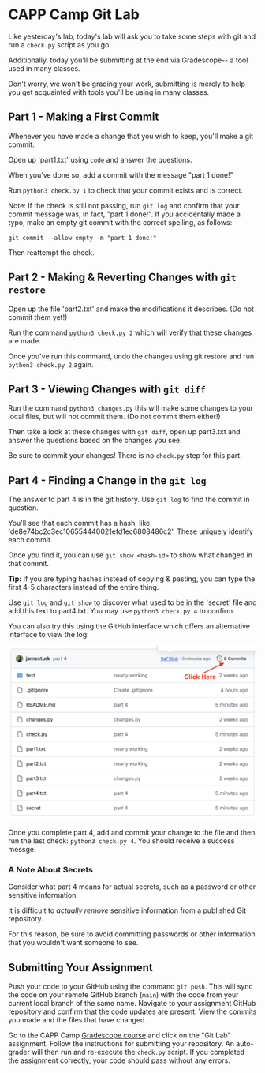 # CAPP Camp Git Lab

Like yesterday's lab, today's lab will ask you to take some steps with git and run a `check.py` script as you go.

Additionally, today you'll be submitting at the end via Gradescope-- a tool used in many classes.

Don't worry, we won't be grading your work, submitting is merely to help you get acquainted with tools you'll be using in many classes.

## Part 1 - Making a First Commit

Whenever you have made a change that you wish to keep, you'll make a git commit.

Open up 'part1.txt' using `code` and answer the questions.

When you've done so, add a commit with the message "part 1 done!"

Run `python3 check.py 1` to check that your commit exists and is correct.

Note: If the check is still not passing, run `git log` and confirm that your commit message was, in fact, "part 1 done!". If you accidentally made a typo, make an empty git commit with the correct spelling, as follows:

```
git commit --allow-empty -m "part 1 done!"
```

Then reattempt the check.

## Part 2 - Making & Reverting Changes with `git restore`

Open up the file 'part2.txt' and make the modifications it describes. (Do not commit them yet!)

Run the command `python3 check.py 2` which will verify that these changes are made.

Once you've run this command, undo the changes using git restore and run `python3 check.py 2` again.

## Part 3 - Viewing Changes with `git diff`

Run the command `python3 changes.py` this will make some changes to your local files, but will not commit them. (Do not commit them either!)

Then take a look at these changes with `git diff`, open up part3.txt and answer the questions based on the changes you see.

Be sure to commit your changes! There is no `check.py` step for this part.

## Part 4 - Finding a Change in the `git log`

The answer to part 4 is in the git history. Use `git log` to find the commit in question.

You'll see that each commit has a hash, like 'de8e74bc2c3ec106554440021efd1ec6808486c2'.
These uniquely identify each commit.

Once you find it, you can use `git show <hash-id>` to show what changed in that commit.

**Tip:** If you are typing hashes instead of copying & pasting, you can type the first 4-5 characters instead of the entire thing.

Use `git log` and `git show` to discover what used to be in the 'secret' file and add this text to part4.txt. You may use `python3 check.py 4` to confirm.

You can also try this using the GitHub interface which offers an alternative interface to view the log:

![](readme-screenshot.png)

Once you complete part 4, add and commit your change to the file and then run the last check: `python3 check.py 4`. You should receive a success messge.

### A Note About Secrets

Consider what part 4 means for actual secrets, such as a password or other sensitive information.

It is difficult to _actually remove_ sensitive information from a published Git repository.

For this reason, be sure to avoid committing passwords or other information that you wouldn't want someone to see.

## Submitting Your Assignment

Push your code to your GitHub using the command `git push`.  This will sync the code on your remote GitHub branch (`main`) with the code from your current local branch of the same name. Navigate to your assignment GitHub repository and confirm that the code updates are present. View the commits you made and the files that have changed.

Go to the CAPP Camp [Gradescope course](https://www.gradescope.com/courses/834709) and click on the "Git Lab" assignment.  Follow the instructions for submitting your repository. An auto-grader will then run and re-execute the `check.py` script.  If you completed the assignment correctly, your code should pass without any errors.
